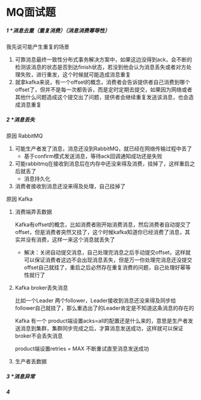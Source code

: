 # MQ面试题

##### 1 *消息去重（重复消费）（消息消费幂等性）

我先说可能产生重复的场景

1. 可靠消息最终一致性分布式事务解决方案中，如果这边没得到ack，会不断的检测该消息的状态是否到达finish状态，若没到他会认为消息丢失或者对方处理失败，进行重发，这个时候就可能造成消息重复
2. 就拿kafka来说，有一个offset的概念，消费者会告诉提供者自己消费到哪个offset了，但并不是每一次都告诉，而是定时定期去提交，如果因为网络或者其他什么问题造成这个提交出了问题，提供者会继续重复发送该消息，也会造成消息重复

##### 2 *消息丢失

原因 RabbitMQ

1. 可能生产者发了消息，消息还没到RabbitMQ，就已经在网络传输过程中丢了    
   - 基于confirm模式发送消息，等待ack回调通知成功还是失败
2. 可能rabbitmq在接收到消息后在内存中还没来得及消费，挂掉了，这样重启之后就丢了
   - 消息持久化
3. 消费者接收到消息还没来得及处理，自己挂掉了



原因 Kafka

1. 消费端弄丢数据

   Kafka有offset的概念，比如消费者刚开始消费消息，然后消费者自动提交了offset，但是消费者突然又挂了，这个时候kafka知道你已经消费了消息，其实并没有消费，这样一来这个消息就丢失了

   - 解决：关闭自动提交消息，自己处理完消息之后手动提交offset，这样就可以保证消费者这边不会出现消息丢失，但是万一你处理完消息还没提交offset自己就挂了，重启之后必然存在重复消费的问题，自己处理好幂等性就行了

2. Kafka broker丢失消息 

   比如一个Leader 两个follower，Leader接收到消息还没来得及同步给follower自己就挂了，那么重选出了的Leader肯定是不知道这条消息的存在的

   Kafka 有一个 product端设置acks=all的配置还是什么来的，意思是生产者发送消息到集群，集群同步完成之后，才算消息发送成功，这样就可以保证broker不会丢失消息

   product端设置retries = MAX 不断重试直至消息发送成功

3. 生产者丢数据

   

##### 3 *消息异常

##### 4

